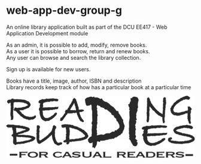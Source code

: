 # web-app-dev-group-g

An online library application built as part of the DCU EE417 - Web Application Development module<br>

As an admin, it is possible to add, modify, remove books.<br>
As a user it is possible to borrow, return and renew books.<br>
Any user can browse and search the library collection.<br>

Sign up is available for new users.<br>

Books have a title, image, author, ISBN and description<br>
Library records keep track of how has a particular book at a particular time<br>

![Logo](src/main/webapp/images/logo.png)


